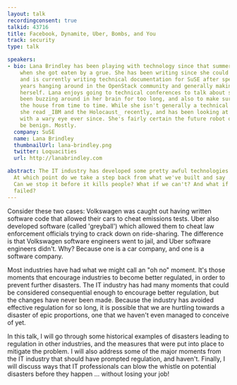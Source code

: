 ```yaml
---
layout: talk
recordingconsent: true
talkid: 43716
title: Facebook, Dynamite, Uber, Bombs, and You
track: security
type: talk

speakers:
- bio: Lana Brindley has been playing with technology since that summer in the 80s
    when she got eaten by a grue. She has been writing since she could hold a pencil,
    and is currently writing technical documentation for SuSE after spending many
    years hanging around in the OpenStack community and generally making a pest of
    herself. Lana enjoys going to technical conferences to talk about stuff that has
    been buzzing around in her brain for too long, and also to make sure she leaves
    the house from time to time. While she isn't generally a technical pessimist,
    she read _IBM and the Holocaust_ recently, and has been looking at technical development
    with a wary eye ever since. She's fairly certain the future robot overlords will
    be benign. Mostly.
  company: SuSE
  name: Lana Brindley
  thumbnailUrl: lana-brindley.png
  twitter: Loquacities
  url: http://lanabrindley.com

abstract: The IT industry has developed some pretty awful technologies over the years.
  At which point do we take a step back from what we've built and say ... Oh. No.
  Can we stop it before it kills people? What if we can't? And what if we've already
  failed?
---
```

Consider these two cases: Volkswagen was caught out having written software code that allowed their cars to cheat emissions tests. Uber also developed software (called 'greyball') which allowed them to cheat law enforcement officials trying to crack down on ride-sharing. The difference is that Volkswagen software engineers went to jail, and Uber software engineers didn't. Why? Because one is a car company, and one is a software company.

Most industries have had what we might call an "oh no" moment. It's those moments that encourage industries to become better regulated, in order to prevent further disasters. The IT industry has had many moments that could be considered consequential enough to encourage better regulation, but the changes have never been made. Because the industry has avoided effective regulation for so long, it is possible that we are hurtling towards a disaster of epic proportions, one that we haven't even managed to conceive of yet.

 In this talk, I will go through some historical examples of disasters leading to regulation in other industries, and the measures that were put into place to mitigate the problem. I will also address some of the major moments from the IT industry that should have prompted regulation, and haven't. Finally, I will discuss ways that IT professionals can blow the whistle on potential disasters before they happen ... without losing your job!
